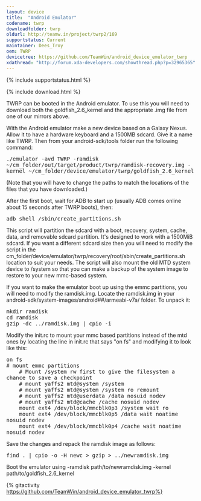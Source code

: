 ```yaml
---
layout: device
title:  "Android Emulator"
codename: twrp
downloadfolder: twrp
oldurl: http://teamw.in/project/twrp2/169
supportstatus: Current
maintainer: Dees_Troy
oem: TWRP
devicetree: https://github.com/TeamWin/android_device_emulator_twrp
xdathread: "http://forum.xda-developers.com/showthread.php?p=32965365"
---
```


{% include supportstatus.html %}

{% include download.html %}

<p class="text">TWRP can be booted in the Android emulator. To use this you will need to download both the goldfish_2.6_kernel and the appropriate .img file from one of our mirrors above.</p>
<p>With the Android emulator make a new device based on a Galaxy Nexus. Allow it to have a hardware keyboard and a 1500MB sdcard. Give it a name like TWRP. Then from your android-sdk/tools folder run the following command:</p>
<p><tt>./emulator -avd TWRP -ramdisk ~/cm_folder/out/target/product/twrp/ramdisk-recovery.img -kernel ~/cm_folder/device/emulator/twrp/goldfish_2.6_kernel</tt></p>
<p>(Note that you will have to change the paths to match the locations of the files that you have downloaded.)</p>
<p>After the first boot, wait for ADB to start up (usually ADB comes online about 15 seconds after TWRP boots), then:</p>
<p><tt>adb shell /sbin/create_partitions.sh</tt></p>
<p>
<p>This script will partition the sdcard with a boot, recovery, system, cache, data, and removable sdcard partition. It's designed to work with a 1500MiB sdcard. If you want a different sdcard size then you will need to modify the script in the cm_folder/device/emulator/twrp/recovery/root/sbin/create_partitions.sh location to suit your needs. The script will also mount the old MTD system device to /system so that you can make a backup of the system image to restore to your new mmc-based system.</p>
<p>If you want to make the emulator boot up using the emmc partitions, you will need to modify the ramdisk.img. Locate the ramdisk.img in your android-sdk/system-images/android##/armeabi-v7a/ folder. To unpack it:</p>
<div><tt>mkdir ramdisk</tt></div>
<div><tt>cd ramdisk</tt></div>
<div><tt>gzip -dc ../ramdisk.img | cpio -i</tt></div>
<p>Modify the init.rc to mount your mmc based partitions instead of the mtd ones by locating the line in init.rc that says &quot;on fs&quot; and modifying it to look like this:</p>
<div><tt>on fs</tt></div>
<div><tt># mount emmc partitions</tt></div>
<div><tt>&nbsp; &nbsp; # Mount /system rw first to give the filesystem a chance to save a checkpoint</tt></div>
<div><tt>&nbsp; &nbsp; # mount yaffs2 mtd@system /system</tt></div>
<div><tt>&nbsp; &nbsp; # mount yaffs2 mtd@system /system ro remount</tt></div>
<div><tt>&nbsp; &nbsp; # mount yaffs2 mtd@userdata /data nosuid nodev</tt></div>
<div><tt>&nbsp; &nbsp; # mount yaffs2 mtd@cache /cache nosuid nodev</tt></div>
<div><tt>&nbsp; &nbsp; mount ext4 /dev/block/mmcblk0p3 /system wait ro</tt></div>
<div><tt>&nbsp; &nbsp; mount ext4 /dev/block/mmcblk0p5 /data wait noatime nosuid nodev</tt></div>
<div><tt>&nbsp; &nbsp; mount ext4 /dev/block/mmcblk0p4 /cache wait noatime nosuid nodev</tt></div>
<p>Save the changes and repack the ramdisk image as follows:</p>
<p><tt>find . | cpio -o -H newc &gt; gzip &gt; ../newramdisk.img</tt></p>
<p>Boot the emulator using -ramdisk path/to/newramdisk.img -kernel path/to/goldfish_2.6_kernel</p>

{% gitactivity  https://github.com/TeamWin/android_device_emulator_twrp%}
